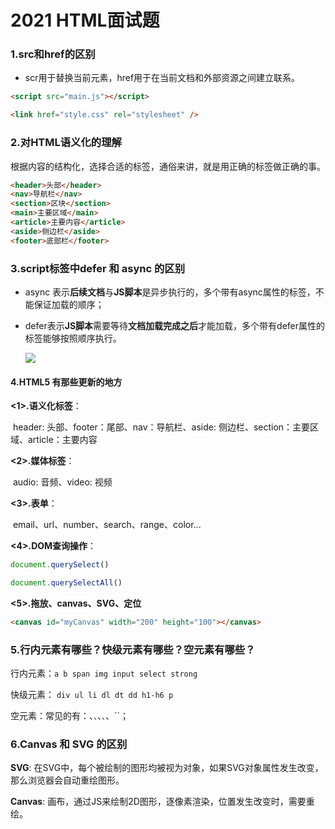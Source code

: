 # 2021 HTML面试题

### 1.src和href的区别

- scr用于替换当前元素，href用于在当前文档和外部资源之间建立联系。

```html
<script src="main.js"></script>
```

```html
<link href="style.css" rel="stylesheet" />
```



### 2.对HTML语义化的理解

根据内容的结构化，选择合适的标签，通俗来讲，就是用正确的标签做正确的事。

```html
<header>头部</header> 
<nav>导航栏</nav>
<section>区块</section>
<main>主要区域</main>
<article>主要内容</article>
<aside>侧边栏</aside>
<footer>底部栏</footer>
```



### 3.script标签中defer 和 async 的区别

- async 表示**后续文档**与**JS脚本**是异步执行的，多个带有async属性的标签，不能保证加载的顺序；

- defer表示**JS脚本**需要等待**文档加载完成之后**才能加载，多个带有defer属性的标签能够按照顺序执行。

  ![](https://pic3.zhimg.com/80/v2-e851f6b0d88b9f5ea626384c2c111711_720w.png)



#### 4.HTML5 有那些更新的地方

**<1>.语义化标签**：

​		header: 头部、footer：尾部、nav：导航栏、aside: 侧边栏、section：主要区域、article：主要内容

**<2>.媒体标签**：

​		audio: 音频、video: 视频

**<3>.表单**：

​		email、url、number、search、range、color...

**<4>.DOM查询操作**：

```javascript
document.querySelect()

document.querySelectAll()
```

**<5>.拖放、canvas、SVG、定位**

```html
<canvas id="myCanvas" width="200" height="100"></canvas>
```



### 5.行内元素有哪些？快级元素有哪些？空元素有哪些？

行内元素：``a b span img input select strong``

快级元素： ``div ul li dl dt dd h1-h6 p``

空元素：常见的有：、``、``、``、``、``；



### 6.Canvas 和 SVG 的区别

**SVG**:  在SVG中，每个被绘制的图形均被视为对象，如果SVG对象属性发生改变，那么浏览器会自动重绘图形。

**Canvas**: 画布，通过JS来绘制2D图形，逐像素渲染，位置发生改变时，需要重绘。